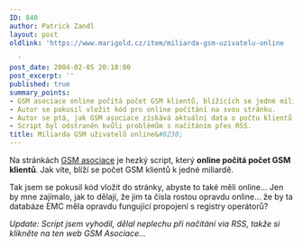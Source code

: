 ```yaml
---
ID: 840
author: Patrick Zandl
layout: post
oldlink: 'https://www.marigold.cz/item/miliarda-gsm-uzivatelu-online

  '
post_date: 2004-02-05 20:10:00
post_excerpt: ''
published: true
summary_points:
- GSM asociace online počítá počet GSM klientů, blížících se jedné miliardě.
- Autor se pokusil vložit kód pro online počítání na svou stránku.
- Autor se ptá, jak GSM asociace získává aktuální data o počtu klientů.
- Script byl odstraněn kvůli problémům s načítáním přes RSS.
title: Miliarda GSM uživatelů online&#8230;
---
```


<p>
Na stránkách <A href="http://www.gsmworld.com/" target=_blank>GSM asociace</A> je hezký script, který <STRONG>online počítá počet GSM klientů</STRONG>. Jak víte, blíží se počet GSM klientů k jedné miliardě. </p>

<p>
Tak jsem se pokusil kód vložit do stránky, abyste to také měli online... Jen by mne zajímalo, jak to dělají, že jim ta čísla rostou opravdu online... že by ta databáze EMC měla opravdu fungující propojení s registry operátorů?</p>

<p>
<EM>Update: Script jsem vyhodil, dělal neplechu při načítání via RSS, takže si klikněte na ten web GSM Asociace...</EM></p>